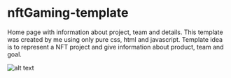# nftGaming-template
Home page with information about project, team and details.
This template was created by me using only pure css, html and javascript. 
Template idea is to represent a NFT project and give information about product, team and goal.

![alt text](https://i.ibb.co/xCT5cpH/NFT-gaming.png)

